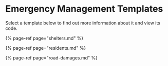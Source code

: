 # Emergency Management Templates

Select a template below to find out more information about it and view its code. 

{% page-ref page="shelters.md" %}

{% page-ref page="residents.md" %}

{% page-ref page="road-damages.md" %}












